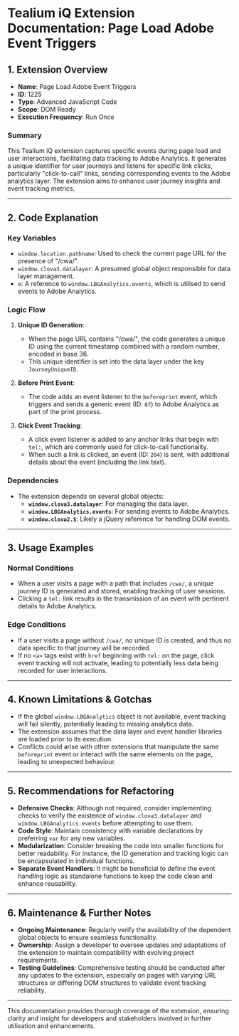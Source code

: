 # Tealium iQ Extension Documentation: Page Load Adobe Event Triggers

## 1. Extension Overview
- **Name**: Page Load Adobe Event Triggers
- **ID**: 1225
- **Type**: Advanced JavaScript Code
- **Scope**: DOM Ready
- **Execution Frequency**: Run Once

### Summary
This Tealium iQ extension captures specific events during page load and user interactions, facilitating data tracking to Adobe Analytics. It generates a unique identifier for user journeys and listens for specific link clicks, particularly "click-to-call" links, sending corresponding events to the Adobe analytics layer. The extension aims to enhance user journey insights and event tracking metrics.

---

## 2. Code Explanation

### Key Variables
- `window.location.pathname`: Used to check the current page URL for the presence of "/cwa/".
- `window.clova3.datalayer`: A presumed global object responsible for data layer management.
- `e`: A reference to `window.LBGAnalytics.events`, which is utilised to send events to Adobe Analytics.

### Logic Flow
1. **Unique ID Generation**:
   - When the page URL contains "/cwa/", the code generates a unique ID using the current timestamp combined with a random number, encoded in base 36.
   - This unique identifier is set into the data layer under the key `JourneyUniqueID`.

2. **Before Print Event**:
   - The code adds an event listener to the `beforeprint` event, which triggers and sends a generic event (ID: `87`) to Adobe Analytics as part of the print process.

3. **Click Event Tracking**:
   - A click event listener is added to any anchor links that begin with `tel:`, which are commonly used for click-to-call functionality. 
   - When such a link is clicked, an event (ID: `204`) is sent, with additional details about the event (including the link text).

### Dependencies
- The extension depends on several global objects:
  - **`window.clova3.datalayer`**: For managing the data layer.
  - **`window.LBGAnalytics.events`**: For sending events to Adobe Analytics.
  - **`window.clova2.$`**: Likely a jQuery reference for handling DOM events.

---

## 3. Usage Examples

### Normal Conditions
- When a user visits a page with a path that includes `/cwa/`, a unique journey ID is generated and stored, enabling tracking of user sessions.
- Clicking a `tel:` link results in the transmission of an event with pertinent details to Adobe Analytics.

### Edge Conditions
- If a user visits a page without `/cwa/`, no unique ID is created, and thus no data specific to that journey will be recorded.
- If no `<a>` tags exist with `href` beginning with `tel:` on the page, click event tracking will not activate, leading to potentially less data being recorded for user interactions.

---

## 4. Known Limitations & Gotchas
- If the global `window.LBGAnalytics` object is not available, event tracking will fail silently, potentially leading to missing analytics data.
- The extension assumes that the data layer and event handler libraries are loaded prior to its execution.
- Conflicts could arise with other extensions that manipulate the same `beforeprint` event or interact with the same elements on the page, leading to unexpected behaviour.

---

## 5. Recommendations for Refactoring
- **Defensive Checks**: Although not required, consider implementing checks to verify the existence of `window.clova3.datalayer` and `window.LBGAnalytics.events` before attempting to use them.
- **Code Style**: Maintain consistency with variable declarations by preferring `var` for any new variables.
- **Modularization**: Consider breaking the code into smaller functions for better readability. For instance, the ID generation and tracking logic can be encapsulated in individual functions.
- **Separate Event Handlers**: It might be beneficial to define the event handling logic as standalone functions to keep the code clean and enhance reusability.

---

## 6. Maintenance & Further Notes
- **Ongoing Maintenance**: Regularly verify the availability of the dependent global objects to ensure seamless functionality. 
- **Ownership**: Assign a developer to oversee updates and adaptations of the extension to maintain compatibility with evolving project requirements.
- **Testing Guidelines**: Comprehensive testing should be conducted after any updates to the extension, especially on pages with varying URL structures or differing DOM structures to validate event tracking reliability.

---

This documentation provides thorough coverage of the extension, ensuring clarity and insight for developers and stakeholders involved in further utilisation and enhancements.